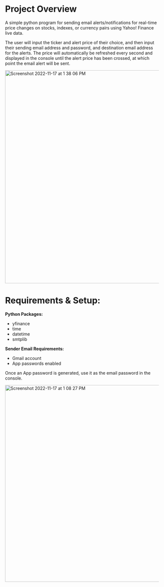 # Project Overview

A simple python program for sending email alerts/notifications for real-time price changes on stocks, indexes, or currency pairs using Yahoo! Finance live data.

The user will input the ticker and alert price of their choice, and then input their sending email address and password, and destination email address for the alerts. The price will automatically be refreshed every second and displayed in the console until the alert price has been crossed, at which point the email alert will be sent.

<img width="695" alt="Screenshot 2022-11-17 at 1 38 06 PM" src="https://user-images.githubusercontent.com/98411949/202531347-b309b6cb-493c-405d-b14e-15c3545b5e04.png">

# Requirements & Setup:

<b>Python Packages:</b>
 - yfinance
 - time
 - datetime
 - smtplib
 
<b>Sender Email Requirements:</b>
 - Gmail account
 - App passwords enabled
 
 Once an App password is generated, use it as the email password in the console.
 
<img width="642" alt="Screenshot 2022-11-17 at 1 08 27 PM" src="https://user-images.githubusercontent.com/98411949/202529680-27e8df4a-243d-4234-a282-7993af8b0027.png">
